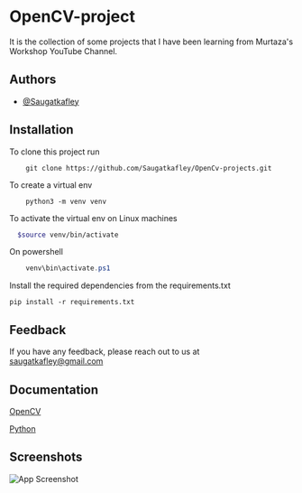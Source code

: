 
# OpenCV-project

It is the collection of some projects that I have been learning from Murtaza's Workshop YouTube Channel.



## Authors

- [@Saugatkafley](https://github.com/Saugatkafley/)



## Installation

To clone  this project run
```git
    git clone https://github.com/Saugatkafley/OpenCv-projects.git
```
To create a virtual env
```
    python3 -m venv venv
```
To activate the virtual env on Linux machines
```bash
  $source venv/bin/activate
```
On powershell
```powershell
    venv\bin\activate.ps1
```
Install the required dependencies from the requirements.txt
```
pip install -r requirements.txt
```
    
## Feedback

If you have any feedback, please reach out to us at saugatkafley@gmail.com


## Documentation

[OpenCV](https://docs.opencv.org/4.x/d4/db1/tutorial_documentation.html)

[Python](https://docs.python.org/3.9/)


## Screenshots

![App Screenshot](https://i.ibb.co/9hYhYKP/Cards.png)


